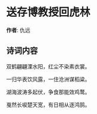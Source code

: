 # 送存博教授回虎林

**作者**: 仇远

## 诗词内容

双鹤翩翩溧水阳，红尘不染素衣裳。

一归华表饮风露，一住沧洲谋稻粱。

湖海波涛多起伏，争食那能效鸡鹜。

戛然长唳楚天宽，有日相从逐鸿鹄。

